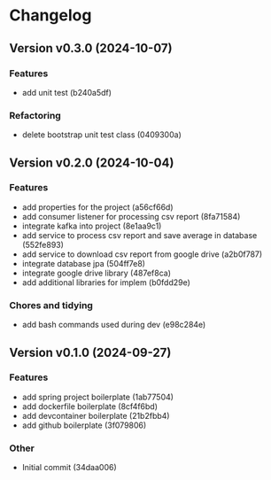 # Changelog

## Version v0.3.0 (2024-10-07)

### Features

- add unit test (b240a5df)

### Refactoring

- delete bootstrap unit test class (0409300a)

## Version v0.2.0 (2024-10-04)

### Features

- add properties for the project (a56cf66d)
- add consumer listener for processing csv report (8fa71584)
- integrate kafka into project (8e1aa9c1)
- add service to process csv report and save average in database (552fe893)
- add service to download csv report from google drive (a2b0f787)
- integrate database jpa (504ff7e8)
- integrate google drive library (487ef8ca)
- add additional libraries for implem (b0fdd29e)

### Chores and tidying

- add bash commands used during dev (e98c284e)

## Version v0.1.0 (2024-09-27)

### Features

- add spring project boilerplate (1ab77504)
- add dockerfile boilerplate (8cf4f6bd)
- add devcontainer boilerplate (21b2fbb4)
- add github boilerplate (3f079806)

### Other

- Initial commit (34daa006)

